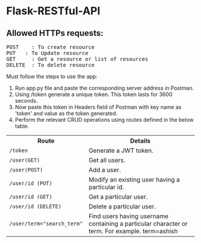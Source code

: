 # Flask-RESTful-API


## Allowed HTTPs requests:
<pre>
POST    : To create resource 
PUT   : To Update resource
GET     : Get a resource or list of resources
DELETE  : To delete resource
</pre>

Must follow the steps to use the app:
1. Run app.py file and paste the corresponding server address in Postman.
2. Using /token generate a unique token. This token lasts for 3600 seconds.
3. Now paste this token in Headers field of Postman with key name as 'token' and value as the token generated.
4. Perform the relevant CRUD operations using routes defined in the below table.

<table>	
    <tr>
        <th>Route</th>
        <th>Details</th>
    </tr>
    <tr>
        <td><code>/token</code></td>
        <td>Generate a JWT token.</td>
    </tr>
    <tr>
        <td><code>/user(GET)</code></td>
        <td>Get all users.</td>
    </tr>
    <tr>
        <td><code>/user(POST)</code></td>
        <td>Add a user.</td>
    </tr>
    <tr>
        <td><code>/user/id (PUT)</code></td>
        <td>Modify an existing user having a particular id.</td>
    </tr>
    <tr>
        <td><code>/user/id (GET)</code></td>
        <td>Get a particular user.</td>
    </tr>
    <tr>
        <td><code>/user/id (DELETE)</code></td>
        <td>Delete a particular user.</td>
    </tr>
    <tr>
        <td><code>/user/term="search_term"</code></td>
        <td>Find users having username containing a particular character or term. For example. term=ashish</td>
    </tr>
</table>
<br></br>
